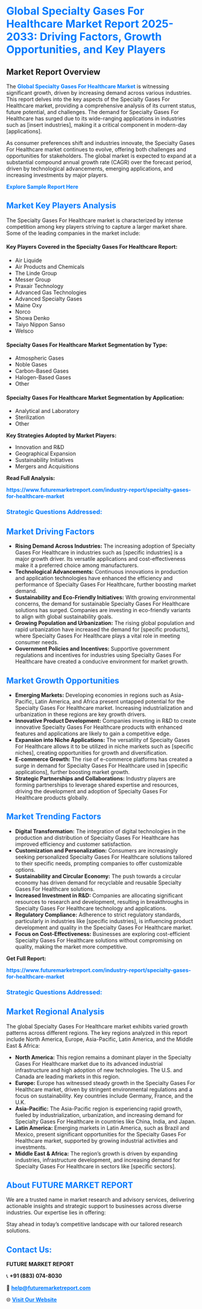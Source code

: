 <h1 style="color: #007BFF;">Global Specialty Gases For Healthcare Market Report 2025-2033: Driving Factors, Growth Opportunities, and Key Players</h1>

<section id="overview">
<h2>Market Report Overview</h2>
<p>The <a href="https://www.futuremarketreport.com/industry-report/specialty-gases-for-healthcare-market" style="color: #007BFF; text-decoration: none;"><strong>Global Specialty Gases For Healthcare Market</strong></a> is witnessing significant growth, driven by increasing demand across various industries. This report delves into the key aspects of the Specialty Gases For Healthcare market, providing a comprehensive analysis of its current status, future potential, and challenges. The demand for Specialty Gases For Healthcare has surged due to its wide-ranging applications in industries such as [insert industries], making it a critical component in modern-day [applications].</p>
<p>As consumer preferences shift and industries innovate, the Specialty Gases For Healthcare market continues to evolve, offering both challenges and opportunities for stakeholders. The global market is expected to expand at a substantial compound annual growth rate (CAGR) over the forecast period, driven by technological advancements, emerging applications, and increasing investments by major players.</p>
</section>

<section id="overview">
<p><a href="https://www.futuremarketreport.com/request-sample/reportId=93197" style="color: #007BFF; text-decoration: none;"><strong>Explore Sample Report Here</strong></a></p>
</section>

<section id="key-players">
<h2 style="color: #007BFF;">Market Key Players Analysis</h2>
<p>The Specialty Gases For Healthcare market is characterized by intense competition among key players striving to capture a larger market share. Some of the leading companies in the market include:</p>
<h4>Key Players Covered in the Specialty Gases For Healthcare Report:</h4>
<ul><li>Air Liquide</li><li>Air Products and Chemicals</li><li>The Linde Group</li><li>Messer Group</li><li>Praxair Technology</li><li>Advanced Gas Technologies</li><li>Advanced Specialty Gases</li><li>Maine Oxy</li><li>Norco</li><li>Showa Denko</li><li>Taiyo Nippon Sanso</li><li>Welsco</li></ul>
<h4>Specialty Gases For Healthcare Market Segmentation by Type:</h4>
<ul><li>Atmospheric Gases</li><li>Noble Gases</li><li>Carbon-Based Gases</li><li>Halogen-Based Gases</li><li>Other</li></ul>

<h4>Specialty Gases For Healthcare Market Segmentation by Application:</h4>
<ul><li>Analytical and Laboratory</li><li>Sterilization</li><li>Other</li></ul>
<p><strong>Key Strategies Adopted by Market Players:</strong></p>
<ul>
<li>Innovation and R&D</li>
<li>Geographical Expansion</li>
<li>Sustainability Initiatives</li>
<li>Mergers and Acquisitions</li>
</ul>
</section>

<section>
<p><strong>Read Full Analysis: </strong></p><a href="https://www.futuremarketreport.com/industry-report/specialty-gases-for-healthcare-market" style="color: #007BFF; text-decoration: none;"><strong>https://www.futuremarketreport.com/industry-report/specialty-gases-for-healthcare-market</strong></a>
<h3 style="color: #007BFF;">Strategic Questions Addressed:</h3>
</section>

<section id="driving-factors">
<h2 style="color: #007BFF;">Market Driving Factors</h2>
<ul>
<li><strong>Rising Demand Across Industries:</strong> The increasing adoption of Specialty Gases For Healthcare in industries such as [specific industries] is a major growth driver. Its versatile applications and cost-effectiveness make it a preferred choice among manufacturers.</li>
<li><strong>Technological Advancements:</strong> Continuous innovations in production and application technologies have enhanced the efficiency and performance of Specialty Gases For Healthcare, further boosting market demand.</li>
<li><strong>Sustainability and Eco-Friendly Initiatives:</strong> With growing environmental concerns, the demand for sustainable Specialty Gases For Healthcare solutions has surged. Companies are investing in eco-friendly variants to align with global sustainability goals.</li>
<li><strong>Growing Population and Urbanization:</strong> The rising global population and rapid urbanization have increased the demand for [specific products], where Specialty Gases For Healthcare plays a vital role in meeting consumer needs.</li>
<li><strong>Government Policies and Incentives:</strong> Supportive government regulations and incentives for industries using Specialty Gases For Healthcare have created a conducive environment for market growth.</li>
</ul>
</section>

<section id="growth-opportunities">
<h2 style="color: #007BFF;">Market Growth Opportunities</h2>
<ul>
<li><strong>Emerging Markets:</strong> Developing economies in regions such as Asia-Pacific, Latin America, and Africa present untapped potential for the Specialty Gases For Healthcare market. Increasing industrialization and urbanization in these regions are key growth drivers.</li>
<li><strong>Innovative Product Development:</strong> Companies investing in R&D to create innovative Specialty Gases For Healthcare products with enhanced features and applications are likely to gain a competitive edge.</li>
<li><strong>Expansion into Niche Applications:</strong> The versatility of Specialty Gases For Healthcare allows it to be utilized in niche markets such as [specific niches], creating opportunities for growth and diversification.</li>
<li><strong>E-commerce Growth:</strong> The rise of e-commerce platforms has created a surge in demand for Specialty Gases For Healthcare used in [specific applications], further boosting market growth.</li>
<li><strong>Strategic Partnerships and Collaborations:</strong> Industry players are forming partnerships to leverage shared expertise and resources, driving the development and adoption of Specialty Gases For Healthcare products globally.</li>
</ul>
</section>

<section id="trending-factors">
<h2 style="color: #007BFF;">Market Trending Factors</h2>
<ul>
<li><strong>Digital Transformation:</strong> The integration of digital technologies in the production and distribution of Specialty Gases For Healthcare has improved efficiency and customer satisfaction.</li>
<li><strong>Customization and Personalization:</strong> Consumers are increasingly seeking personalized Specialty Gases For Healthcare solutions tailored to their specific needs, prompting companies to offer customizable options.</li>
<li><strong>Sustainability and Circular Economy:</strong> The push towards a circular economy has driven demand for recyclable and reusable Specialty Gases For Healthcare solutions.</li>
<li><strong>Increased Investment in R&D:</strong> Companies are allocating significant resources to research and development, resulting in breakthroughs in Specialty Gases For Healthcare technology and applications.</li>
<li><strong>Regulatory Compliance:</strong> Adherence to strict regulatory standards, particularly in industries like [specific industries], is influencing product development and quality in the Specialty Gases For Healthcare market.</li>
<li><strong>Focus on Cost-Effectiveness:</strong> Businesses are exploring cost-efficient Specialty Gases For Healthcare solutions without compromising on quality, making the market more competitive.</li>
</ul>
</section>

<section>
<p><strong>Get Full Report: </strong></p><a href="https://www.futuremarketreport.com/industry-report/specialty-gases-for-healthcare-market" style="color: #007BFF; text-decoration: none;"><strong>https://www.futuremarketreport.com/industry-report/specialty-gases-for-healthcare-market</strong></a>
<h3 style="color: #007BFF;">Strategic Questions Addressed:</h3>
</section>


<section id="regional-analysis">
<h2 style="color: #007BFF;">Market Regional Analysis</h2>
<p>The global Specialty Gases For Healthcare market exhibits varied growth patterns across different regions. The key regions analyzed in this report include North America, Europe, Asia-Pacific, Latin America, and the Middle East & Africa:</p>
<ul>
<li><strong>North America:</strong> This region remains a dominant player in the Specialty Gases For Healthcare market due to its advanced industrial infrastructure and high adoption of new technologies. The U.S. and Canada are leading markets in this region.</li>
<li><strong>Europe:</strong> Europe has witnessed steady growth in the Specialty Gases For Healthcare market, driven by stringent environmental regulations and a focus on sustainability. Key countries include Germany, France, and the U.K.</li>
<li><strong>Asia-Pacific:</strong> The Asia-Pacific region is experiencing rapid growth, fueled by industrialization, urbanization, and increasing demand for Specialty Gases For Healthcare in countries like China, India, and Japan.</li>
<li><strong>Latin America:</strong> Emerging markets in Latin America, such as Brazil and Mexico, present significant opportunities for the Specialty Gases For Healthcare market, supported by growing industrial activities and investments.</li>
<li><strong>Middle East & Africa:</strong> The region’s growth is driven by expanding industries, infrastructure development, and increasing demand for Specialty Gases For Healthcare in sectors like [specific sectors].</li>
</ul>
</section>

<footer>
<h2 style="color: #007BFF;">About FUTURE MARKET REPORT</h2>
<p>We are a trusted name in market research and advisory services, delivering actionable insights and strategic support to businesses across diverse industries. Our expertise lies in offering:</p>

<p>Stay ahead in today’s competitive landscape with our tailored research solutions.</p>

<h2 style="color: #007BFF;">Contact Us:</h2>
<p><strong>FUTURE MARKET REPORT</strong></p>
<p>📞 <strong>+91 (883) 074-8030</strong></p>
<p>📧 <strong><a href="mailto:help@futuremarketreport.com" style="color: #007BFF;">help@futuremarketreport.com</a></strong></p>
<p>🌐 <strong><a href="https://www.futuremarketreport.com/" style="color: #007BFF;">Visit Our Website</a></strong></p>
</footer>